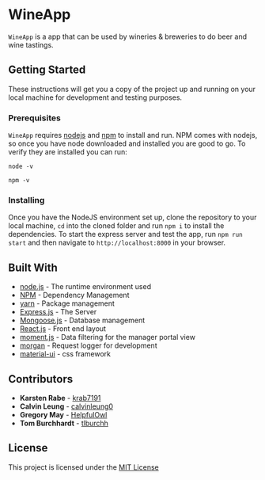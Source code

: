 # WineApp

`WineApp` is a app that can be used by wineries & breweries to do beer and wine tastings.

## Getting Started

These instructions will get you a copy of the project up and running on your local machine for development and testing purposes.

### Prerequisites

`WineApp` requires [nodejs](https://nodejs.org/en/download/) and [npm](https://www.npmjs.com/) to install and run. NPM comes with nodejs, so once you have node downloaded and installed you are good to go. To verify they are installed you can run:
```
node -v
```
```
npm -v
```

### Installing

Once you have the NodeJS environment set up, clone the repository to your local machine, `cd` into the cloned folder and run `npm i` to install the dependencies. To start the express server and test the app, run `npm run start` and then navigate to `http://localhost:8000` in your browser.


## Built With

* [node.js](https://nodejs.org/en/) - The runtime environment used
* [NPM](https://www.npmjs.com/) - Dependency Management
* [yarn](https://yarnpkg.com) - Package management
* [Express.js](https://expressjs.com/) - The Server
* [Mongoose.js](https://mongoosejs.com/) - Database management
* [React.js](https://reactjs.org/) - Front end layout
* [moment.js](https://momentjs.com/) - Data filtering for the manager portal view
* [morgan](https://github.com/expressjs/morgan) - Request logger for development
* [material-ui](https://material-ui.com/) - css framework


## Contributors

* **Karsten Rabe** - [krab7191](https://github.com/krab7191)
* **Calvin Leung** - [calvinleung0](https://github.com/calvinleung0)
* **Gregory May** - [HelpfulOwl](https://github.com/HelpfulOwl)
* **Tom Burchhardt** - [tlburchh](https://github.com/tlburchh)

## License

This project is licensed under the [MIT License](https://opensource.org/licenses/MIT)
